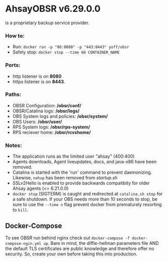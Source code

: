 # AhsayOBSR v6.29.0.0
is a proprietary backup service provider.

### How to:
+ Run: `docker run -p "80:8080" -p "443:8443" yoff/obsr`
+ Safely stop: `docker stop --time 60 CONTAINER_NAME`

### Ports:
+ http listener is on **8080**
+ https listener is on **8443**.

### Paths:
+ OBSR Configuration: **/obsr/conf/**
+ OBSR/Catalina logs: **/obsr/logs/**
+ OBS System logs and policies: **/obsr/system/**
+ OBS Users: **/obsr/user/**
+ RPS System logs: **/obsr/rps-system/**
+ RPS reciever home: **/obsr/rcvshome/**

### Notes:
+ The application runs as the limited user "ahsay" (400:400)
+ Agents downloads, Agent liveupdates, docs, and java-x86 have been removed.
+ Catalina is started with the 'run' command to prevent daemonizing. Likewise, `nohup` has been removed from *startup.sh*
+ SSLv2Hello is enabled to provide backwards compatibity for older Ahsay agents (<= 6.21.0.0)
+ `docker stop` (SIGTERM) is caught and redirected at `catalina.sh stop` for a safe shutdown. If your OBS needs more than 10 seconds to stop, be sure to use the `--time n` flag prevent docker from prematurely resorting to `kill`.


## Docker-Compose
To see OBSR run behind nginx check out `docker-compose -f docker-compose-ngin.yml up`. Bare in mind, the diffie-hellman parameters file AND the default TLS certificates are public knowledge and therefore offer no security. So, create your own before taking this into production.
